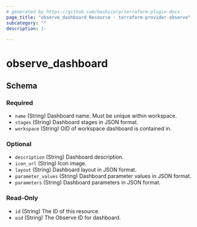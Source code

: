 ```yaml
---
# generated by https://github.com/hashicorp/terraform-plugin-docs
page_title: "observe_dashboard Resource - terraform-provider-observe"
subcategory: ""
description: |-
  
---
```

# observe_dashboard



<!-- schema generated by tfplugindocs -->
## Schema

### Required

- `name` (String) Dashboard name. Must be unique within workspace.
- `stages` (String) Dashboard stages in JSON format.
- `workspace` (String) OID of workspace dashboard is contained in.

### Optional

- `description` (String) Dashboard description.
- `icon_url` (String) Icon image.
- `layout` (String) Dashboard layout in JSON format.
- `parameter_values` (String) Dashboard parameter values in JSON format.
- `parameters` (String) Dashboard parameters in JSON format.

### Read-Only

- `id` (String) The ID of this resource.
- `oid` (String) The Observe ID for dashboard.


